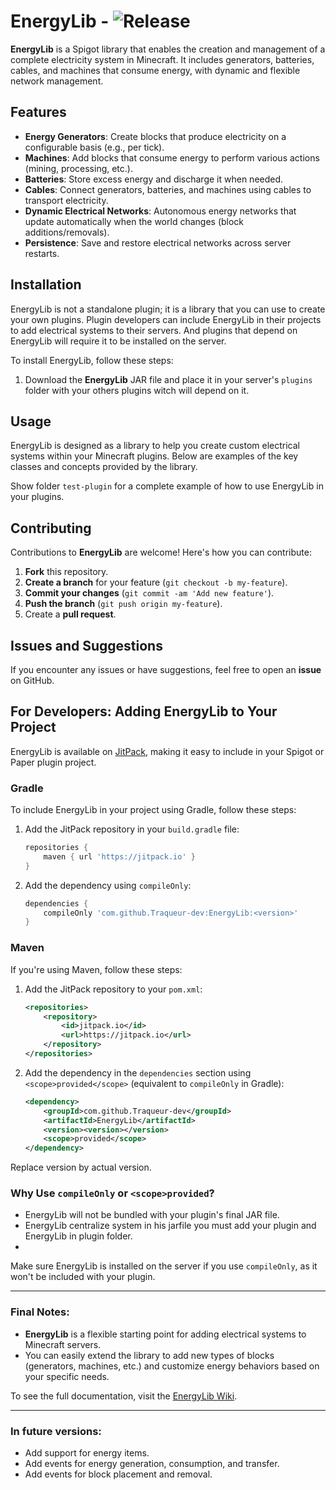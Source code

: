 # EnergyLib - ![Release](https://img.shields.io/github/v/tag/Traqueur-dev/EnergyLib?label=latest&sort=semver)

**EnergyLib** is a Spigot library that enables the creation and management of a complete electricity system in
Minecraft. It includes generators, batteries, cables, and machines that consume energy, with dynamic and flexible
network management.

## Features

- **Energy Generators**: Create blocks that produce electricity on a configurable basis (e.g., per tick).
- **Machines**: Add blocks that consume energy to perform various actions (mining, processing, etc.).
- **Batteries**: Store excess energy and discharge it when needed.
- **Cables**: Connect generators, batteries, and machines using cables to transport electricity.
- **Dynamic Electrical Networks**: Autonomous energy networks that update automatically when the world changes (block
  additions/removals).
- **Persistence**: Save and restore electrical networks across server restarts.

## Installation

EnergyLib is not a standalone plugin; it is a library that you can use to create your own plugins. Plugin developers can
include EnergyLib in their projects to add electrical systems to their servers.
And plugins that depend on EnergyLib will require it to be installed on the server.

To install EnergyLib, follow these steps:

1. Download the **EnergyLib** JAR file and place it in your server's `plugins` folder with your others plugins witch
   will depend on it.

## Usage

EnergyLib is designed as a library to help you create custom electrical systems within your Minecraft plugins. Below are
examples of the key classes and concepts provided by the library.

Show folder `test-plugin` for a complete example of how to use EnergyLib in your plugins.

## Contributing

Contributions to **EnergyLib** are welcome! Here's how you can contribute:

1. **Fork** this repository.
2. **Create a branch** for your feature (`git checkout -b my-feature`).
3. **Commit your changes** (`git commit -am 'Add new feature'`).
4. **Push the branch** (`git push origin my-feature`).
5. Create a **pull request**.

## Issues and Suggestions

If you encounter any issues or have suggestions, feel free to open an **issue** on GitHub.

## For Developers: Adding EnergyLib to Your Project

EnergyLib is available on [JitPack](https://jitpack.io/), making it easy to include in your Spigot or Paper plugin
project.

### Gradle

To include EnergyLib in your project using Gradle, follow these steps:

1. Add the JitPack repository in your `build.gradle` file:
   ```groovy
   repositories {
       maven { url 'https://jitpack.io' }
   }
   ```

2. Add the dependency using `compileOnly`:
   ```groovy
   dependencies {
       compileOnly 'com.github.Traqueur-dev:EnergyLib:<version>'
   }
   ```

### Maven

If you're using Maven, follow these steps:

1. Add the JitPack repository to your `pom.xml`:
   ```xml
   <repositories>
       <repository>
           <id>jitpack.io</id>
           <url>https://jitpack.io</url>
       </repository>
   </repositories>
   ```

2. Add the dependency in the `dependencies` section using `<scope>provided</scope>` (equivalent to `compileOnly` in
   Gradle):
   ```xml
   <dependency>
       <groupId>com.github.Traqueur-dev</groupId>
       <artifactId>EnergyLib</artifactId>
       <version><version></version>
       <scope>provided</scope>
   </dependency>
   ```

Replace version by actual version.

### Why Use `compileOnly` or `<scope>provided`?

- EnergyLib will not be bundled with your plugin's final JAR file.
- EnergyLib centralize system in his jarfile you must add your plugin and EnergyLib in plugin folder.
-

Make sure EnergyLib is installed on the server if you use `compileOnly`, as it won't be included with your plugin.

---

### Final Notes:

- **EnergyLib** is a flexible starting point for adding electrical systems to Minecraft servers.
- You can easily extend the library to add new types of blocks (generators, machines, etc.) and customize energy
  behaviors based on your specific needs.

To see the full documentation, visit the [EnergyLib Wiki](https://github.com/Traqueur-dev/EnergyLib/wiki).

---

### In future versions:

- Add support for energy items.
- Add events for energy generation, consumption, and transfer.
- Add events for block placement and removal.
